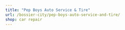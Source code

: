 ```yaml
---
title: "Pep Boys Auto Service & Tire"
url: /bossier-city/pep-boys-auto-service-and-tire/
shop: car repair
---
```


